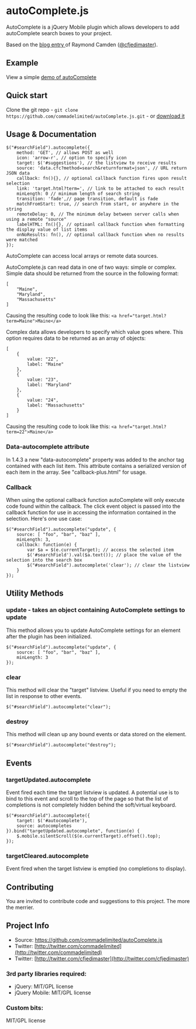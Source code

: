# autoComplete.js

AutoComplete is a jQuery Mobile plugin which allows developers to add autoComplete search boxes to your project.

Based on the [blog entry ](http://www.raymondcamden.com/index.cfm/2012/3/27/Example-of-Autocomplete-in-jQuery-Mobile) of Raymond Camden ([@cfjedimaster](https://github.com/cfjedimaster)).

## Example
View a simple [demo of autoComplete](http://andymatthews.net/code/autocomplete/)

## Quick start

Clone the git repo - `git clone https://github.com/commadelimited/autoComplete.js.git` - or [download it](https://github.com/commadelimited/autoComplete.js/zipball/master)

## Usage & Documentation

	$("#searchField").autocomplete({
		method: 'GET', // allows POST as well
		icon: 'arrow-r', // option to specify icon
		target: $('#suggestions'), // the listview to receive results
		source: 'data.cfc?method=search&returnformat=json', // URL return JSON data
		callback: fn(){}, // optional callback function fires upon result selection
		link: 'target.html?term=', // link to be attached to each result
		minLength: 0 // minimum length of search string
		transition: 'fade',// page transition, default is fade
		matchFromStart: true, // search from start, or anywhere in the string
        remoteDelay: 0, // The minimum delay between server calls when using a remote "source"
        labelHTML: fn(){}, // optioanl callback function when formatting the display value of list items
        onNoResults: fn(), // optional callback function when no results were matched
	});

AutoComplete can access local arrays or remote data sources.

AutoComplete.js can read data in one of two ways: simple or complex. Simple data should be returned from the source in the following format:

	[
		"Maine",
		"Maryland",
		"Massachusetts"
	]

Causing the resulting code to look like this: `<a href="target.html?term=Maine">Maine</a>`

Complex data allows developers to specify which value goes where. This option requires data to be returned as an array of objects:

	[
		{
			value: "22",
			label: "Maine"
		},
		{
			value: "23",
			label: "Maryland"
		},
		{
			value: "24",
			label: "Massachusetts"
		}
	]

Causing the resulting code to look like this: `<a href="target.html?term=22">Maine</a>`

### Data-autocomplete attribute

In 1.4.3 a new "data-autocomplete" property was added to the anchor tag contained with each list item. This attribute contains a serialized version of each item in the array. See "callback-plus.html" for usage.

### Callback

When using the optional callback function autoComplete will only execute code found within the callback. The click event object is passed into the callback function for use in accessing the information contained in the selection. Here's one use case:

	$("#searchField").autocomplete("update", {
		source: [ "foo", "bar", "baz" ],
		minLength: 3,
		callback: function(e) {
			var $a = $(e.currentTarget); // access the selected item
			$('#searchField').val($a.text()); // place the value of the selection into the search box
			$("#searchField").autocomplete('clear'); // clear the listview
		}
	});

## Utility Methods

### update - takes an object containing AutoComplete settings to update

This method allows you to update AutoComplete settings for an element after the plugin has been initialized.

	$("#searchField").autocomplete("update", {
		source: [ "foo", "bar", "baz" ],
		minLength: 3
	});

### clear

This method will clear the "target" listview.  Useful if you need to empty the list in response to other events.

	$("#searchField").autocomplete("clear");

### destroy

This method will clean up any bound events or data stored on the element.

	$("#searchField").autocomplete("destroy");
	
## Events

### targetUpdated.autocomplete

Event fired each time the target listview is updated.  A potential use is to bind to this event and scroll to the top of the page so that the list of completions is not completely hidden behind the soft/virtual keyboard.

	$("#searchField").autocomplete({
		target: $('#autocomplete'),
		source: autocompletes
	}).bind("targetUpdated.autocomplete", function(e) {
		$.mobile.silentScroll($(e.currentTarget).offset().top);
	});

### targetCleared.autocomplete

Event fired when the target listview is emptied (no completions to display).

## Contributing

You are invited to contribute code and suggestions to this project. The more the merrier.

## Project Info

* Source: https://github.com/commadelimited/autoComplete.js
* Twitter: [http://twitter.com/commadelimited](http://twitter.com/commadelimited)
* Twitter: [http://twitter.com/cfjedimaster](http://twitter.com/cfjedimaster)

### 3rd party libraries required:

* jQuery: MIT/GPL license
* jQuery Mobile: MIT/GPL license

### Custom bits:

MIT/GPL license
